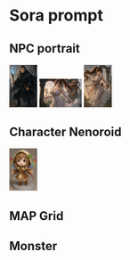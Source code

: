 # Sora prompt

## NPC portrait 
<a href="../Sora/Slmon_Sorcerer.png"><img alt="늙은 소서러" title="늙은 소서러" src="../Sora/Slmon_Sorcerer.png" style="width: 10%; height: auto;"></a>
<a href="../Sora/Elegant Ritual Silhouette.md"><img alt="우아한 의식의 실루엣" title="우아한 의식의 실루엣" src="../Sora/Elegant%20Ritual%20Silhouette01.png" style="width: 15%; height: auto;"></a>
<a href="../Sora/Elegant Ritual Silhouette.md"><img alt="우아한 의식의 실루엣" title="우아한 의식의 실루엣" src="../Sora/Elegant%20Ritual%20Silhouette02.png" style="width: 10%; height: auto;"></a>

## Character Nenoroid
<a href="../Sora/Sprite_Cleric_Ruru.png"><img alt="스프라이트 클레릭" title="스프라이트 클래릭" src="../Sora/Sprite_Cleric_Ruru.png" style="width: 10%; height: auto;"></a>


## MAP Grid

## Monster 
